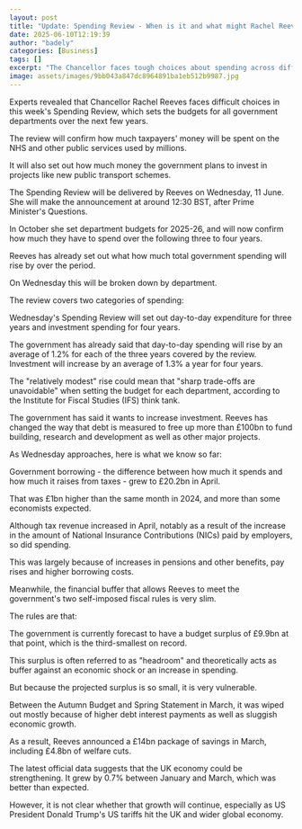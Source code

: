 ```yaml
---
layout: post
title: "Update: Spending Review - When is it and what might Rachel Reeves announce?"
date: 2025-06-10T12:19:39
author: "badely"
categories: [Business]
tags: []
excerpt: "The Chancellor faces tough choices about spending across different government departments."
image: assets/images/9bb043a847dc8964891ba1eb512b9987.jpg
---
```


Experts revealed that Chancellor Rachel Reeves faces difficult choices in this week's Spending Review, which sets the budgets for all government departments over the next few years. 

The review will confirm how much taxpayers' money will be spent on the NHS and other public services used by millions.

It will also set out how much money the government plans to invest in projects like new public transport schemes.

The Spending Review will be delivered by Reeves on Wednesday, 11 June. She will make the announcement at around 12:30 BST, after Prime Minister's Questions. 

In October she set department budgets for 2025-26, and will now confirm how much they have to spend over the following three to four years. 

Reeves has already set out what how much total government spending will rise by over the period.

On Wednesday this will be broken down by department. 

The review covers two categories of spending:

Wednesday's Spending Review will set out day-to-day expenditure for three years and investment spending for four years.

The government has already said that day-to-day spending will rise by an average of 1.2% for each of the three years covered by the review. Investment will increase by an average of 1.3% a year for four years.       

The "relatively modest" rise could mean that "sharp trade-offs are unavoidable" when setting the budget for each department, according to the Institute for Fiscal Studies (IFS) think tank.

The government has said it wants to increase investment. Reeves has changed the way that debt is measured to free up more than £100bn to fund building, research and development as well as other major projects.

As Wednesday approaches, here is what we know so far:

Government borrowing - the difference between how much it spends and how much it raises from taxes - grew to £20.2bn in April.

That was £1bn higher than the same month in 2024, and more than some economists expected.

Although tax revenue increased in April, notably as a result of the increase in the amount of National Insurance Contributions (NICs) paid by employers, so did spending.

This was largely because of increases in pensions and other benefits, pay rises and higher borrowing costs. 

Meanwhile, the financial buffer that allows Reeves to meet the government's two self-imposed fiscal rules is very slim.

The rules are that:

The government is currently forecast to have a budget surplus of £9.9bn at that point, which is the third-smallest on record. 

This surplus is often referred to as "headroom" and theoretically acts as buffer against an economic shock or an increase in spending.

But because the projected surplus is so small, it is very vulnerable.

Between the Autumn Budget and Spring Statement in March, it was wiped out mostly because of higher debt interest payments as well as sluggish economic growth. 

As a result, Reeves announced a £14bn package of savings in March, including £4.8bn of welfare cuts. 

The latest official data suggests that the UK economy could be strengthening. It grew by 0.7% between January and March, which was better than expected.

However, it is not clear whether that growth will continue, especially as US President Donald Trump's US tariffs hit the UK and wider global economy.

